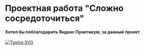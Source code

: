 # Проектная работа "Сложно сосредоточиться"
####  Хотел бы поблагодарить Яндекс Практикум, за данный проект
[![Typing SVG](https://readme-typing-svg.herokuapp.com?color=%2336BCF7&lines=Ссылка+на+репозиторий)](https://github.com/zymtxsry/zakrivayuschiy-teg-f) 
